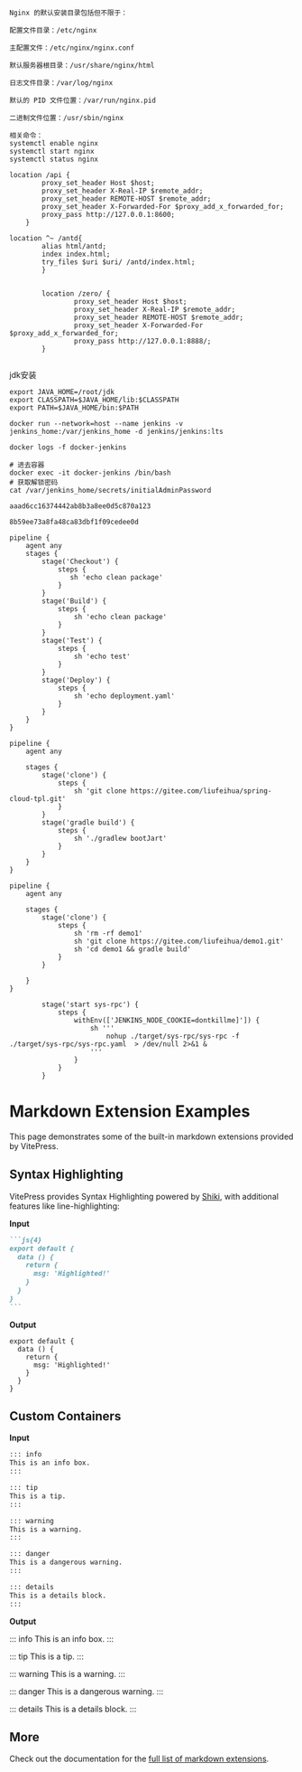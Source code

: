 
```text
Nginx 的默认安装目录包括但不限于：

配置文件目录：/etc/nginx

主配置文件：/etc/nginx/nginx.conf

默认服务器根目录：/usr/share/nginx/html

日志文件目录：/var/log/nginx

默认的 PID 文件位置：/var/run/nginx.pid

二进制文件位置：/usr/sbin/nginx

相关命令： 
systemctl enable nginx
systemctl start nginx
systemctl status nginx
```

```text
location /api {
		proxy_set_header Host $host;
		proxy_set_header X-Real-IP $remote_addr;
		proxy_set_header REMOTE-HOST $remote_addr;
		proxy_set_header X-Forwarded-For $proxy_add_x_forwarded_for;
		proxy_pass http://127.0.0.1:8600;
	}
```

```text
location ^~ /antd{
		alias html/antd;
		index index.html; 
		try_files $uri $uri/ /antd/index.html;
		}
		
```

```shell
        location /zero/ {
                proxy_set_header Host $host;
                proxy_set_header X-Real-IP $remote_addr;
                proxy_set_header REMOTE-HOST $remote_addr;
                proxy_set_header X-Forwarded-For $proxy_add_x_forwarded_for;
                proxy_pass http://127.0.0.1:8888/;
        }
        
```

jdk安装
```shell
export JAVA_HOME=/root/jdk
export CLASSPATH=$JAVA_HOME/lib:$CLASSPATH
export PATH=$JAVA_HOME/bin:$PATH
```
```shell
docker run --network=host --name jenkins -v jenkins_home:/var/jenkins_home -d jenkins/jenkins:lts

docker logs -f docker-jenkins

# 进去容器
docker exec -it docker-jenkins /bin/bash
# 获取解锁密码
cat /var/jenkins_home/secrets/initialAdminPassword

aaad6cc16374442ab8b3a8ee0d5c870a123

8b59ee73a8fa48ca83dbf1f09cedee0d
```


```shell
pipeline {
    agent any
    stages {
        stage('Checkout') {
            steps {
               sh 'echo clean package'
            }
        }
        stage('Build') {
            steps {
                sh 'echo clean package'
            }
        }
        stage('Test') {
            steps {
                sh 'echo test'
            }
        }
        stage('Deploy') {
            steps {
                sh 'echo deployment.yaml'
            }
        }
    }
}

```

```shell
pipeline {
    agent any

    stages {
        stage('clone') {
            steps {
                sh 'git clone https://gitee.com/liufeihua/spring-cloud-tpl.git'
            }
        }
        stage('gradle build') {
            steps {
                sh './gradlew bootJart'
            }
        }
    }
}

pipeline {
    agent any

    stages {
        stage('clone') {
            steps {
                sh 'rm -rf demo1'
                sh 'git clone https://gitee.com/liufeihua/demo1.git'
                sh 'cd demo1 && gradle build'
            }
        }

    }
}
```
```shell
        stage('start sys-rpc') {
            steps {
                withEnv(['JENKINS_NODE_COOKIE=dontkillme]']) {
                    sh '''
                        nohup ./target/sys-rpc/sys-rpc -f ./target/sys-rpc/sys-rpc.yaml  > /dev/null 2>&1 &
                    '''
                }
            }
        }
```
# Markdown Extension Examples

This page demonstrates some of the built-in markdown extensions provided by VitePress.

## Syntax Highlighting

VitePress provides Syntax Highlighting powered by [Shiki](https://github.com/shikijs/shiki), with additional features like line-highlighting:

**Input**

````md
```js{4}
export default {
  data () {
    return {
      msg: 'Highlighted!'
    }
  }
}
```
````

**Output**

```js{4}
export default {
  data () {
    return {
      msg: 'Highlighted!'
    }
  }
}
```

## Custom Containers

**Input**

```md
::: info
This is an info box.
:::

::: tip
This is a tip.
:::

::: warning
This is a warning.
:::

::: danger
This is a dangerous warning.
:::

::: details
This is a details block.
:::
```

**Output**

::: info
This is an info box.
:::

::: tip
This is a tip.
:::

::: warning
This is a warning.
:::

::: danger
This is a dangerous warning.
:::

::: details
This is a details block.
:::

## More

Check out the documentation for the [full list of markdown extensions](https://vitepress.dev/guide/markdown).
